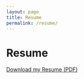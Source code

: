 ```yaml
---
layout: page
title: Resume
permalink: /resume/
---
```


# Resume
[Download my Resume (PDF)](assets/Fauxxx_Resume.pdf)
